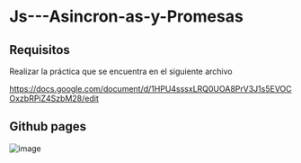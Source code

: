 # Js---Asincron-as-y-Promesas

## Requisitos

Realizar la práctica que se encuentra en el siguiente archivo 

https://docs.google.com/document/d/1HPU4sssxLRQ0UOA8PrV3J1s5EVOCOxzbRPiZ4SzbM28/edit

## Github pages


![image](https://github.com/ConchyP/Js---Asincron-as-y-Promesas/assets/169025186/b24b957d-5efc-4226-931a-d64695e5a661)
